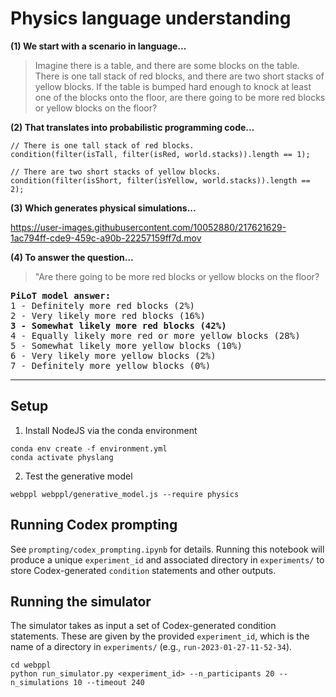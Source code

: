 # Physics language understanding


**(1) We start with a scenario in language...**
> Imagine there is a table, and there are some blocks on the table. There is one tall stack of red blocks, and there are two short stacks of yellow blocks. If the table is bumped hard enough to knock at least one of the blocks onto the floor, are there going to be more red blocks or yellow blocks on the floor?

**(2) That translates into probabilistic programming code...**
```
// There is one tall stack of red blocks.
condition(filter(isTall, filter(isRed, world.stacks)).length == 1);

// There are two short stacks of yellow blocks.
condition(filter(isShort, filter(isYellow, world.stacks)).length == 2);
```

**(3) Which generates physical simulations...**

https://user-images.githubusercontent.com/10052880/217621629-1ac794ff-cde9-459c-a90b-22257159ff7d.mov

**(4) To answer the question...**
> "Are there going to be more red blocks or yellow blocks on the floor?
> 
<pre>
<b>PiLoT model answer:</b>
1 - Definitely more red blocks (2%)
2 - Very likely more red blocks (16%)
<b>3 - Somewhat likely more red blocks (42%)</b>
4 - Equally likely more red or more yellow blocks (28%)
5 - Somewhat likely more yellow blocks (10%)
6 - Very likely more yellow blocks (2%)
7 - Definitely more yellow blocks (0%)
</pre>

---

## Setup
1. Install NodeJS via the conda environment
```
conda env create -f environment.yml
conda activate physlang
```

2. Test the generative model
```
webppl webppl/generative_model.js --require physics
```

## Running Codex prompting

See `prompting/codex_prompting.ipynb` for details. Running this notebook will produce a unique `experiment_id` and associated directory in `experiments/` to store Codex-generated `condition` statements and other outputs.

## Running the simulator

The simulator takes as input a set of Codex-generated condition statements. These are given by the provided `experiment_id`, which is the name of a directory in `experiments/` (e.g., `run-2023-01-27-11-52-34`).

```
cd webppl
python run_simulator.py <experiment_id> --n_participants 20 --n_simulations 10 --timeout 240
```
